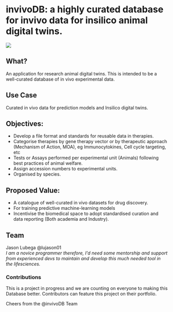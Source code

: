 # invivoDB: a highly curated database for invivo data for insilico animal digital twins.

![](images/mousemovie1.gif.gif)

## **What?**
An application for research animal digital twins. This is intended to be a well-curated database of in vivo experimental data. 

## **Use Case**
Curated in vivo data for prediction models and Insilico digital twins.  

## **Objectives:**

- Develop a file format and standards for reusable data in therapies. 
- Categorise therapies by gene therapy vector or by therapeutic approach (Mechanism of Action, MOA), eg Immunocytokines, Cell cycle targeting, etc
- Tests or Assays performed per experimental unit (Animals) following best practices of animal welfare.
- Assign accession numbers to experimental units. 
- Organised by species. 

## Proposed Value: 

- A catalogue of well-curated in vivo datasets for drug discovery.
- For training predictive machine-learning models
- Incentivise the biomedical space to adopt standardised curation and data reporting (Both academia and Industry).

## Team 
Jason Lubega @lujason01   
*I am a novice programmer therefore, I'd need some mentorship and support from experienced devs to maintain and develop this much needed tool in the lifesciences.*

### Contributions
This is a project in progress and we are counting on everyone to making this Database better. 
Contributors can feature this project on their portfolio. 

Cheers from the @invivoDB Team 
